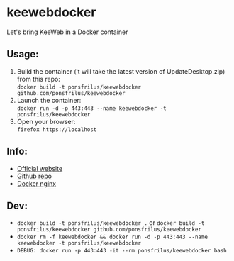 # keewebdocker
Let's bring KeeWeb in a Docker container

## Usage:
  1. Build the container (it will take the latest version of UpdateDesktop.zip) from this repo:  
     `docker build -t ponsfrilus/keewebdocker github.com/ponsfrilus/keewebdocker`
  1. Launch the container:  
     `docker run -d -p 443:443 --name keewebdocker -t ponsfrilus/keewebdocker`
  1. Open your browser:  
     `firefox https://localhost`

## Info:
  - [Official website](https://keeweb.info)
  - [Github repo](https://github.com/antelle/keeweb)
  - [Docker nginx](https://hub.docker.com/_/nginx/)

## Dev:
  - `docker build -t ponsfrilus/keewebdocker .` or `docker build -t ponsfrilus/keewebdocker github.com/ponsfrilus/keewebdocker`
  - `docker rm -f keewebdocker && docker run -d -p 443:443 --name keewebdocker -t ponsfrilus/keewebdocker`
  - `DEBUG: docker run -p 443:443 -it --rm ponsfrilus/keewebdocker bash`
